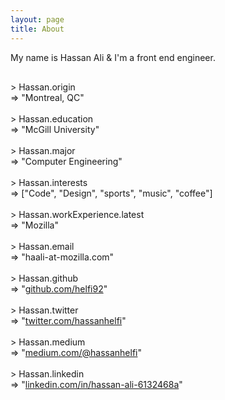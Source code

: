 ```yaml
---
layout: page
title: About 
---
```

My name is Hassan Ali & I'm a front end engineer.

<div style="margin-top:30px;" class="console-container"></div>
<div style="" class="console">
   &gt; Hassan.origin<br>
   <span class="answer">=&gt; "Montreal, QC"</span><br><br>
   &gt; Hassan.education<br>
   <span class="answer">=&gt; "McGill University"</span><br><br>
   &gt; Hassan.major<br>
   <span class="answer">=&gt; "Computer Engineering"</span><br><br>
   &gt; Hassan.interests<br>
   <span class="answer">=&gt; ["Code", "Design", "sports", "music", "coffee"]</span><br><br>
   &gt; Hassan.workExperience.latest<br>
   <span class="answer">=&gt; "Mozilla"</span><br><br>
   &gt; Hassan.email<br>
   <span class="answer">=&gt; "haali-at-mozilla.com"</span><br><br>
   &gt; Hassan.github<br>
   <span class="answer">=&gt; "<a target="_blank" href="https://github.com/helfi92">github.com/helfi92</a>"</span><br><br>
   &gt; Hassan.twitter<br>
   <span class="answer">=&gt; "<a target="_blank" href="https://twitter.com/hassanhelfi">twitter.com/hassanhelfi</a>"</span><br><br>
   &gt; Hassan.medium<br>
   <span class="answer">=&gt; "<a target="_blank" href="https://medium.com/@hassanhelfi">medium.com/@hassanhelfi</a>"</span><br><br>
   &gt; Hassan.linkedin<br>
   <span class="answer">=&gt; "<a target="_blank" href="https://www.linkedin.com/in/hassan-ali-6132468a/">linkedin.com/in/hassan-ali-6132468a</a>"</span><br><br>
</div>
